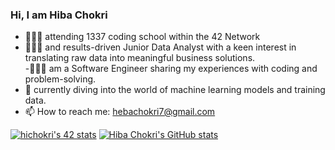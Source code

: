 ### Hi, I am Hiba Chokri

<!-- -->
- 👩🏻‍🎓 attending 1337 coding school within the 42 Network<br/>
- 👩🏻‍💼 and results-driven Junior Data Analyst with a keen interest in translating raw data into meaningful business solutions.<br/>
-👩🏻‍💻 am a Software Engineer sharing my experiences with coding and problem-solving.<br/>
- 🤖 currently diving into the world of machine learning models and training data.<br/>
- 📫 How to reach me: hebachokri7@gmail.com<br/>

[![hichokri's 42 stats](https://badge.mediaplus.ma/binary/hichokri)](https://github.com/oakoudad/badge42)
[![Hiba Chokri's GitHub stats](https://github-readme-stats.vercel.app/api?username=anuraghazra)](https://github.com/anuraghazra/github-readme-stats)
